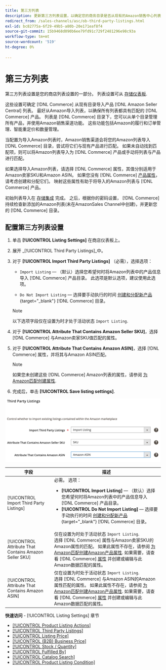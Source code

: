 ```yaml
---
title: 第三方列表
description: 更新第三方列表设置，以确定您的商务目录是否从现有的Amazon销售中心列表中导入产品。
redirect_from: /sales-channels/asc/ob-third-party-listings.html
exl-id: bc82775a-6f29-49b5-a80b-20e171eaf8f4
source-git-commit: 15b9468d090b6ee79fd91c729f2481296e98c93a
workflow-type: tm+mt
source-wordcount: '519'
ht-degree: 0%

---
```


# 第三方列表

第三方列表设置是您的商店列表设置的一部分。 列表设置可从 [存储仪表板](./amazon-store-dashboard.md).

这些设置可确定 [!DNL Commerce] 从现有目录导入产品 [!DNL Amazon Seller Central] 列表。 最好从Amazon导入列表，以确保所有列表都具有匹配的 [!DNL Commerce] 产品。 列表是 [!DNL Commerce] 目录下，您可以从单个目录管理所有产品，并使用Amazon销售渠道功能。 这些功能包括Amazon的履行和订单管理、智能重定价和数量管理。

当配置为导入Amazon列表时，Amazon销售渠道会将您的Amazon列表导入 [!DNL Commerce] 目录，尝试将它们与现有产品进行匹配。 如果未自动找到匹配项，则可以将Amazon列表导入为 [!DNL Commerce] 产品或手动将列表与产品进行匹配。

如果选择导入Amazon列表，请选择 [!DNL Commerce] 属性，其值分别适用于Amazon卖家SKU和Amazon ASIN。 如果您没有 [!DNL Commerce] [产品属性](./ob-creating-magento-attributes.md)，请考虑创建和分配它们。 映射这些属性有助于将导入的Amazon列表与 [!DNL Commerce] 产品。

初始列表导入在 [存储集成](./store-integration.md) 完成。 之后，根据你的密码设置， [!DNL Commerce] 持续检查新添加的Amazon列表(未在AmazonSales Channel中创建)，并更新您的 [!DNL Commerce] 目录。

## 配置第三方列表设置

1. 单击 **[!UICONTROL Listing Settings]** 在商店仪表板上。

1. 展开 _[!UICONTROL Third Party Listings]_中。

1. 对于 **[!UICONTROL Import Third Party Listings]** （必需），选择选项：

   - `Import Listing`  — （默认）选择您希望何时将Amazon列表中的产品信息导入 [!DNL Commerce] 产品目录。 此选项是默认选项，建议使用此选项。

   - `Do Not Import Listing`  — 选择要手动执行的时间 [创建和分配新产品](https://docs.magento.com/user-guide/catalog/products.html){target=&quot;_blank&quot;} [!DNL Commerce] 目录。
   >[!NOTE]
   >以下选项字段仅在设置为时才处于活动状态 `Import Listing`.

1. 对于 **[!UICONTROL Attribute That Contains Amazon Seller SKU]**，选择 [!DNL Commerce] 与Amazon卖家SKU值匹配的属性。

1. 对于 **[!UICONTROL Attribute That Contains Amazon ASIN]**，选择 [!DNL Commerce] 属性，并将其与Amazon ASIN匹配。

   >[!NOTE]
   >如果您未创建这些 [!DNL Commerce] Amazon列表的属性，请参阅 [为Amazon匹配创建属性](./ob-creating-magento-attributes.md).

1. 完成后，单击 **[!UICONTROL Save listing settings]**.

![第三方列表](assets/amazon-third-party-listings.png)

| 字段 | 描述 |
|---|---|
| [!UICONTROL Import Third Party Listings] | 必需。 选项：<ul><li>**[!UICONTROL Import Listing]**  — （默认）选择您希望何时将Amazon列表中的产品信息导入 [!DNL Commerce] 产品目录。 </li><li>**[!UICONTROL Do Not Import Listing]**  — 选择要手动执行的时间 [创建和分配新产品](https://docs.magento.com/user-guide/catalog/products.html){target=&quot;_blank&quot;} [!DNL Commerce] 目录。</li></ul> |
| [!UICONTROL Attribute That Contains Amazon Seller SKU] | 仅在设置为时处于活动状态 `Import Listing`.<br>选择 [!DNL Commerce] 属性与Amazon卖家SKU的Amazon属性的匹配。 如果此属性不存在，请参阅 [为Amazon匹配创建Amazon产品属性](./ob-creating-magento-attributes.md). 如果需要，请查看 [!DNL Commerce] [属性](./managing-attributes.md) 并创建或编辑与此Amazon数据匹配的属性。 |
| [!UICONTROL Attribute That Contains Amazon ASIN] | 仅在设置为时处于活动状态 `Import Listing`.<br>选择 [!DNL Commerce] 与Amazon ASIN的Amazon属性匹配的属性。 如果此属性不存在，请参阅 [为Amazon匹配创建Amazon产品属性](./ob-creating-magento-attributes.md). 如果需要，请查看 [!DNL Commerce] [属性](./managing-attributes.md) 并创建或编辑与此Amazon数据匹配的属性。 |

**快速访问** - [!UICONTROL Listing Settings] 章节

- [[!UICONTROL Product Listing Actions]](./product-listing-actions.md)
- [[!UICONTROL Third Party Listings]](./third-party-listing-settings.md)
- [[!UICONTROL Listing Price]](./listing-price.md)
- [[!UICONTROL (B2B) Business Price]](./business-pricing.md)
- [[!UICONTROL Stock / Quantity]](./stock-quantity.md)
- [[!UICONTROL Fulfilled By]](./fulfilled-by.md)
- [[!UICONTROL Catalog Search]](./catalog-search.md)
- [[!UICONTROL Product Listing Condition]](./product-listing-condition.md)
